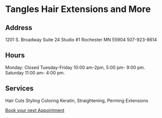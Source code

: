 # Tangles Hair Extensions and More

## Address
1201 S. Broadway Suite 24 Studio #1
Rochester MN 55904
507-923-8614

## Hours
Monday: Closed
Tuesday-Friday 10:00 am-2pm, 5:00 pm- 9:00 pm.
Saturday 11:00 am- 4:00 pm.


## Services
Hair Cuts
Styling
Coloring
Keratin, Straightening, Perming
Extensions

[Book your next Appointment](https://www.styleseat.com/m/book/p/606937)